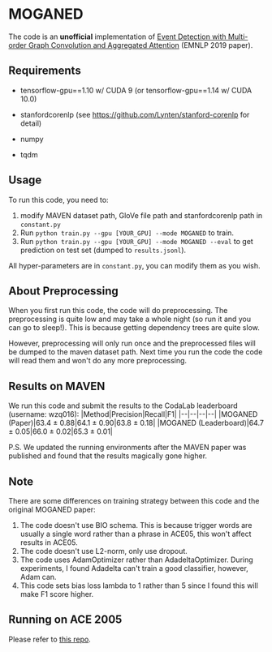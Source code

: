 # MOGANED
The code is an **unofficial** implementation of [Event Detection with Multi-order Graph Convolution and Aggregated Attention](https://www.aclweb.org/anthology/D19-1582/) (EMNLP 2019 paper). 

## Requirements

- tensorflow-gpu==1.10 w/ CUDA 9 (or tensorflow-gpu==1.14 w/ CUDA 10.0)

- stanfordcorenlp (see https://github.com/Lynten/stanford-corenlp for detail)

- numpy

- tqdm

## Usage

To run this code, you need to:
1. modify MAVEN dataset path, GloVe file path and stanfordcorenlp path in ```constant.py```
2. Run ```python train.py --gpu [YOUR_GPU] --mode MOGANED``` to train.  
3. Run ```python train.py --gpu [YOUR_GPU] --mode MOGANED --eval``` to get prediction on test set (dumped to ```results.jsonl```).

All hyper-parameters are in ```constant.py```, you can modify them as you wish.

## About Preprocessing

When you first run this code, the code will do preprocessing. The preprocessing is quite low and may take a whole night (so run it and you can go to sleep!). This is because getting dependency trees are quite slow.

However, preprocessing will only run once and the preprocessed files will be dumped to the maven dataset path. Next time you run the code the code will read them and won't do any more preprocessing.

## Results on MAVEN

We run this code and submit the results to the CodaLab leaderboard (username: wzq016):
|Method|Precision|Recall|F1|
|--|--|--|--|
|MOGANED (Paper)|63.4 ± 0.88|64.1 ± 0.90|63.8 ± 0.18|
|MOGANED (Leaderboard)|64.7 ± 0.05|66.0 ± 0.02|65.3 ± 0.01|

P.S. We updated the running environments after the MAVEN paper was published and found that the results magically gone higher.

## Note

There are some differences on training strategy between this code and the original MOGANED paper:
1. The code doesn't use BIO schema. This is because trigger words are usually a single word rather than a phrase in ACE05, this won't affect results in ACE05.
2. The code doesn't use L2-norm, only use dropout. 
3. The code uses AdamOptimizer rather than AdadeltaOptimizer. During experiments, I found Adadelta can't train a good classifier, however, Adam can. 
4. This code sets bias loss lambda to 1 rather than 5 since I found this will make F1 score higher.

## Running on ACE 2005

Please refer to [this repo](https://github.com/wzq016/MOGANED-Implementation).

